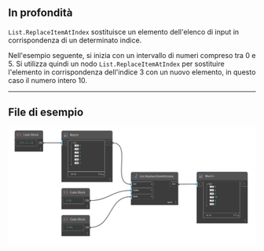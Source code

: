## In profondità
`List.ReplaceItemAtIndex` sostituisce un elemento dell'elenco di input in corrispondenza di un determinato indice.

Nell'esempio seguente, si inizia con un intervallo di numeri compreso tra 0 e 5. Si utilizza quindi un nodo `List.ReplaceItemAtIndex` per sostituire l'elemento in corrispondenza dell'indice 3 con un nuovo elemento, in questo caso il numero intero 10.
___
## File di esempio

![List.ReplaceItemAtIndex](./DSCore.List.ReplaceItemAtIndex_img.jpg)
